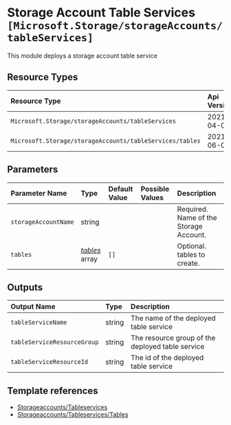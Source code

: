 # Storage Account Table Services `[Microsoft.Storage/storageAccounts/tableServices]`

This module deploys a storage account table service

## Resource Types

| Resource Type | Api Version |
| :-- | :-- |
| `Microsoft.Storage/storageAccounts/tableServices` | 2021-04-01 |
| `Microsoft.Storage/storageAccounts/tableServices/tables` | 2021-06-01 |

## Parameters

| Parameter Name | Type | Default Value | Possible Values | Description |
| :-- | :-- | :-- | :-- | :-- |
| `storageAccountName` | string |  |  | Required. Name of the Storage Account. |
| `tables` | _[tables](tables/readme.md)_ array | `[]` |  | Optional. tables to create. |


## Outputs

| Output Name | Type | Description |
| :-- | :-- | :-- |
| `tableServiceName` | string | The name of the deployed table service |
| `tableServiceResourceGroup` | string | The resource group of the deployed table service |
| `tableServiceResourceId` | string | The id of the deployed table service |

## Template references

- [Storageaccounts/Tableservices](https://docs.microsoft.com/en-us/azure/templates/Microsoft.Storage/2021-04-01/storageAccounts/tableServices)
- [Storageaccounts/Tableservices/Tables](https://docs.microsoft.com/en-us/azure/templates/Microsoft.Storage/2021-06-01/storageAccounts/tableServices/tables)
